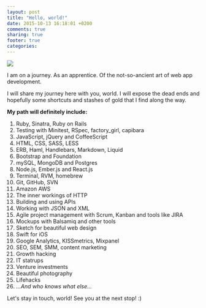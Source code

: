 ```yaml
---
layout: post
title: "Hello, world!"
date: 2015-10-13 16:18:01 +0200
comments: true
sharing: true
footer: true
categories:
---
```


<img src="/images/posts/path.jpg">

I am on a journey. As an apprentice. Of the not-so-ancient art of web app development.

I will share my journey here with you, world. I will expose the dead ends and hopefully some shortcuts and stashes of gold that I find along the way.

**My path will definitely include:**

<!-- more -->

1. Ruby, Sinatra, Ruby on Rails
2. Testing with Minitest, RSpec, factory_girl, capibara
3. JavaScript, jQuery and CoffeeScript
4. HTML, CSS, SASS, LESS
5. ERB, Haml, Handlebars, Markdown, Liquid
6. Bootstrap and Foundation
7. mySQL, MongoDB and Postgres
8. Node.js, Ember.js and React.js
9. Terminal, RVM, homebrew
10. Git, GitHub, SVN
11. Amazon AWS
12. The inner workings of HTTP
13. Building and using APIs
14. Working with JSON and XML
15. Agile project management with Scrum, Kanban and tools like JIRA
16. Mockups with Balsamiq and other tools
17. Sketch for beautiful web design
18. Swift for iOS
19. Google Analytics, KISSmetrics, Mixpanel
20. SEO, SEM, SMM, content marketing
21. Growth hacking
22. IT statrups
23. Venture investments
24. Beautiful photography
25. Lifehacks
26. *...And who knows what else...*

Let's stay in touch, world! See you at the next stop! :)
